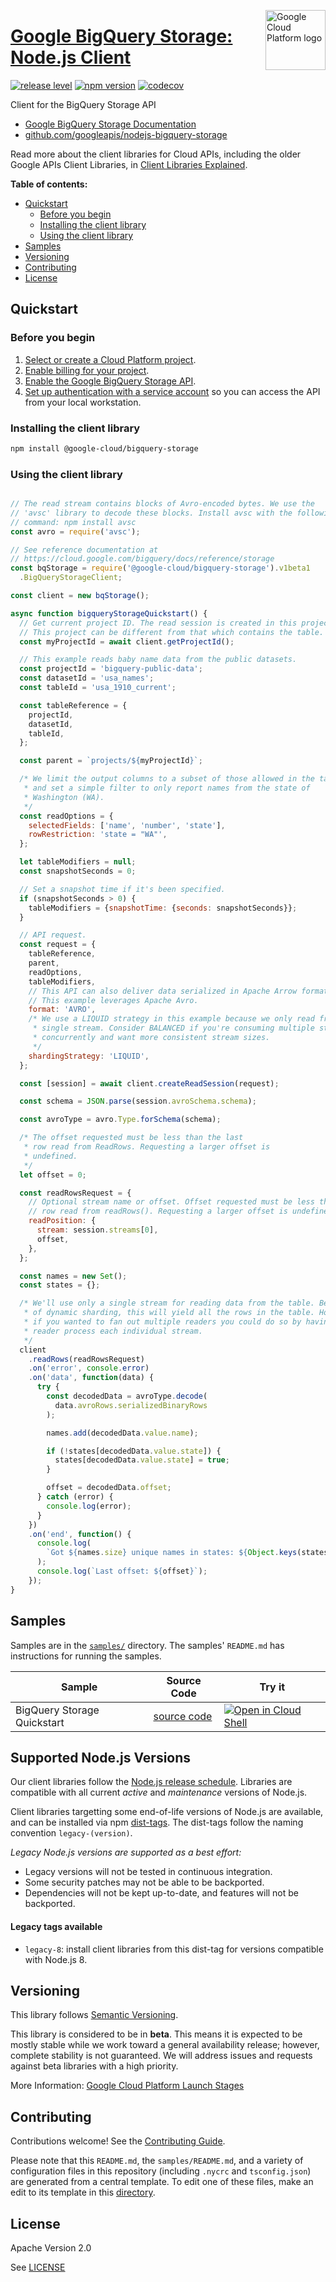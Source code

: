 [//]: # "This README.md file is auto-generated, all changes to this file will be lost."
[//]: # "To regenerate it, use `python -m synthtool`."
<img src="https://avatars2.githubusercontent.com/u/2810941?v=3&s=96" alt="Google Cloud Platform logo" title="Google Cloud Platform" align="right" height="96" width="96"/>

# [Google BigQuery Storage: Node.js Client](https://github.com/googleapis/nodejs-bigquery-storage)

[![release level](https://img.shields.io/badge/release%20level-beta-yellow.svg?style=flat)](https://cloud.google.com/terms/launch-stages)
[![npm version](https://img.shields.io/npm/v/@google-cloud/bigquery-storage.svg)](https://www.npmjs.org/package/@google-cloud/bigquery-storage)
[![codecov](https://img.shields.io/codecov/c/github/googleapis/nodejs-bigquery-storage/master.svg?style=flat)](https://codecov.io/gh/googleapis/nodejs-bigquery-storage)




Client for the BigQuery Storage API



* [Google BigQuery Storage Documentation][product-docs]
* [github.com/googleapis/nodejs-bigquery-storage](https://github.com/googleapis/nodejs-bigquery-storage)

Read more about the client libraries for Cloud APIs, including the older
Google APIs Client Libraries, in [Client Libraries Explained][explained].

[explained]: https://cloud.google.com/apis/docs/client-libraries-explained

**Table of contents:**


* [Quickstart](#quickstart)
  * [Before you begin](#before-you-begin)
  * [Installing the client library](#installing-the-client-library)
  * [Using the client library](#using-the-client-library)
* [Samples](#samples)
* [Versioning](#versioning)
* [Contributing](#contributing)
* [License](#license)

## Quickstart

### Before you begin

1.  [Select or create a Cloud Platform project][projects].
1.  [Enable billing for your project][billing].
1.  [Enable the Google BigQuery Storage API][enable_api].
1.  [Set up authentication with a service account][auth] so you can access the
    API from your local workstation.

### Installing the client library

```bash
npm install @google-cloud/bigquery-storage
```


### Using the client library

```javascript

// The read stream contains blocks of Avro-encoded bytes. We use the
// 'avsc' library to decode these blocks. Install avsc with the following
// command: npm install avsc
const avro = require('avsc');

// See reference documentation at
// https://cloud.google.com/bigquery/docs/reference/storage
const bqStorage = require('@google-cloud/bigquery-storage').v1beta1
  .BigQueryStorageClient;

const client = new bqStorage();

async function bigqueryStorageQuickstart() {
  // Get current project ID. The read session is created in this project.
  // This project can be different from that which contains the table.
  const myProjectId = await client.getProjectId();

  // This example reads baby name data from the public datasets.
  const projectId = 'bigquery-public-data';
  const datasetId = 'usa_names';
  const tableId = 'usa_1910_current';

  const tableReference = {
    projectId,
    datasetId,
    tableId,
  };

  const parent = `projects/${myProjectId}`;

  /* We limit the output columns to a subset of those allowed in the table,
   * and set a simple filter to only report names from the state of
   * Washington (WA).
   */
  const readOptions = {
    selectedFields: ['name', 'number', 'state'],
    rowRestriction: 'state = "WA"',
  };

  let tableModifiers = null;
  const snapshotSeconds = 0;

  // Set a snapshot time if it's been specified.
  if (snapshotSeconds > 0) {
    tableModifiers = {snapshotTime: {seconds: snapshotSeconds}};
  }

  // API request.
  const request = {
    tableReference,
    parent,
    readOptions,
    tableModifiers,
    // This API can also deliver data serialized in Apache Arrow format.
    // This example leverages Apache Avro.
    format: 'AVRO',
    /* We use a LIQUID strategy in this example because we only read from a
     * single stream. Consider BALANCED if you're consuming multiple streams
     * concurrently and want more consistent stream sizes.
     */
    shardingStrategy: 'LIQUID',
  };

  const [session] = await client.createReadSession(request);

  const schema = JSON.parse(session.avroSchema.schema);

  const avroType = avro.Type.forSchema(schema);

  /* The offset requested must be less than the last
   * row read from ReadRows. Requesting a larger offset is
   * undefined.
   */
  let offset = 0;

  const readRowsRequest = {
    // Optional stream name or offset. Offset requested must be less than the last
    // row read from readRows(). Requesting a larger offset is undefined.
    readPosition: {
      stream: session.streams[0],
      offset,
    },
  };

  const names = new Set();
  const states = {};

  /* We'll use only a single stream for reading data from the table. Because
   * of dynamic sharding, this will yield all the rows in the table. However,
   * if you wanted to fan out multiple readers you could do so by having a
   * reader process each individual stream.
   */
  client
    .readRows(readRowsRequest)
    .on('error', console.error)
    .on('data', function(data) {
      try {
        const decodedData = avroType.decode(
          data.avroRows.serializedBinaryRows
        );

        names.add(decodedData.value.name);

        if (!states[decodedData.value.state]) {
          states[decodedData.value.state] = true;
        }

        offset = decodedData.offset;
      } catch (error) {
        console.log(error);
      }
    })
    .on('end', function() {
      console.log(
        `Got ${names.size} unique names in states: ${Object.keys(states)}`
      );
      console.log(`Last offset: ${offset}`);
    });
}

```



## Samples

Samples are in the [`samples/`](https://github.com/googleapis/nodejs-bigquery-storage/tree/master/samples) directory. The samples' `README.md`
has instructions for running the samples.

| Sample                      | Source Code                       | Try it |
| --------------------------- | --------------------------------- | ------ |
| BigQuery Storage Quickstart | [source code](https://github.com/googleapis/nodejs-bigquery-storage/blob/master/samples/quickstart.js) | [![Open in Cloud Shell][shell_img]](https://console.cloud.google.com/cloudshell/open?git_repo=https://github.com/googleapis/nodejs-bigquery-storage&page=editor&open_in_editor=samples/quickstart.js,samples/README.md) |



## Supported Node.js Versions

Our client libraries follow the [Node.js release schedule](https://nodejs.org/en/about/releases/).
Libraries are compatible with all current _active_ and _maintenance_ versions of
Node.js.

Client libraries targetting some end-of-life versions of Node.js are available, and
can be installed via npm [dist-tags](https://docs.npmjs.com/cli/dist-tag).
The dist-tags follow the naming convention `legacy-(version)`.

_Legacy Node.js versions are supported as a best effort:_

* Legacy versions will not be tested in continuous integration.
* Some security patches may not be able to be backported.
* Dependencies will not be kept up-to-date, and features will not be backported.

#### Legacy tags available

* `legacy-8`: install client libraries from this dist-tag for versions
  compatible with Node.js 8.

## Versioning

This library follows [Semantic Versioning](http://semver.org/).



This library is considered to be in **beta**. This means it is expected to be
mostly stable while we work toward a general availability release; however,
complete stability is not guaranteed. We will address issues and requests
against beta libraries with a high priority.




More Information: [Google Cloud Platform Launch Stages][launch_stages]

[launch_stages]: https://cloud.google.com/terms/launch-stages

## Contributing

Contributions welcome! See the [Contributing Guide](https://github.com/googleapis/nodejs-bigquery-storage/blob/master/CONTRIBUTING.md).

Please note that this `README.md`, the `samples/README.md`,
and a variety of configuration files in this repository (including `.nycrc` and `tsconfig.json`)
are generated from a central template. To edit one of these files, make an edit
to its template in this
[directory](https://github.com/googleapis/synthtool/tree/master/synthtool/gcp/templates/node_library).

## License

Apache Version 2.0

See [LICENSE](https://github.com/googleapis/nodejs-bigquery-storage/blob/master/LICENSE)


[product-docs]: https://cloud.google.com/bigquery/docs/reference/storage
[shell_img]: https://gstatic.com/cloudssh/images/open-btn.png
[projects]: https://console.cloud.google.com/project
[billing]: https://support.google.com/cloud/answer/6293499#enable-billing
[enable_api]: https://console.cloud.google.com/flows/enableapi?apiid=bigquerystorage.googleapis.com
[auth]: https://cloud.google.com/docs/authentication/getting-started
